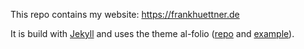 This repo contains my website:  https://frankhuettner.de

It is build with [Jekyll](https://jekyllrb.com/) and uses the theme al-folio ([repo](https://github.com/alshedivat/al-folio) and [example](https://alshedivat.github.io/al-folio/)).